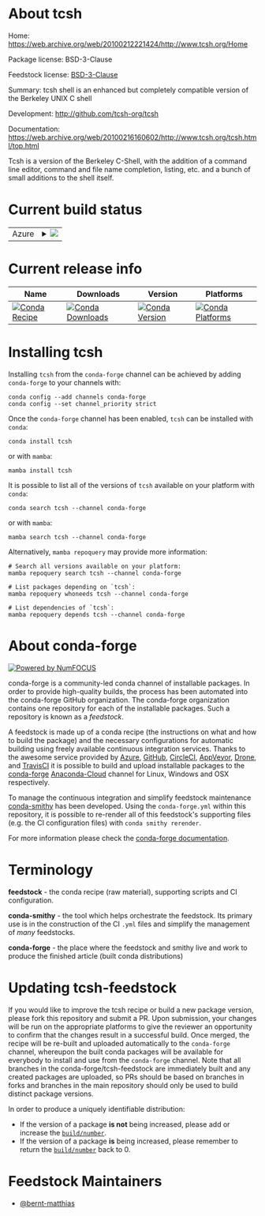 About tcsh
==========

Home: https://web.archive.org/web/20100212221424/http://www.tcsh.org/Home

Package license: BSD-3-Clause

Feedstock license: [BSD-3-Clause](https://github.com/conda-forge/tcsh-feedstock/blob/main/LICENSE.txt)

Summary: tcsh shell is an enhanced but completely compatible version of the Berkeley UNIX C shell

Development: http://github.com/tcsh-org/tcsh

Documentation: https://web.archive.org/web/20100216160602/http://www.tcsh.org/tcsh.html/top.html

Tcsh is a version of the Berkeley C-Shell, with the addition of a
command line editor, command and file name completion, listing, etc.
and a bunch of small additions to the shell itself.


Current build status
====================


<table>
    
  <tr>
    <td>Azure</td>
    <td>
      <details>
        <summary>
          <a href="https://dev.azure.com/conda-forge/feedstock-builds/_build/latest?definitionId=6284&branchName=main">
            <img src="https://dev.azure.com/conda-forge/feedstock-builds/_apis/build/status/tcsh-feedstock?branchName=main">
          </a>
        </summary>
        <table>
          <thead><tr><th>Variant</th><th>Status</th></tr></thead>
          <tbody><tr>
              <td>linux_64</td>
              <td>
                <a href="https://dev.azure.com/conda-forge/feedstock-builds/_build/latest?definitionId=6284&branchName=main">
                  <img src="https://dev.azure.com/conda-forge/feedstock-builds/_apis/build/status/tcsh-feedstock?branchName=main&jobName=linux&configuration=linux_64_" alt="variant">
                </a>
              </td>
            </tr><tr>
              <td>linux_aarch64</td>
              <td>
                <a href="https://dev.azure.com/conda-forge/feedstock-builds/_build/latest?definitionId=6284&branchName=main">
                  <img src="https://dev.azure.com/conda-forge/feedstock-builds/_apis/build/status/tcsh-feedstock?branchName=main&jobName=linux&configuration=linux_aarch64_" alt="variant">
                </a>
              </td>
            </tr><tr>
              <td>linux_ppc64le</td>
              <td>
                <a href="https://dev.azure.com/conda-forge/feedstock-builds/_build/latest?definitionId=6284&branchName=main">
                  <img src="https://dev.azure.com/conda-forge/feedstock-builds/_apis/build/status/tcsh-feedstock?branchName=main&jobName=linux&configuration=linux_ppc64le_" alt="variant">
                </a>
              </td>
            </tr><tr>
              <td>osx_64</td>
              <td>
                <a href="https://dev.azure.com/conda-forge/feedstock-builds/_build/latest?definitionId=6284&branchName=main">
                  <img src="https://dev.azure.com/conda-forge/feedstock-builds/_apis/build/status/tcsh-feedstock?branchName=main&jobName=osx&configuration=osx_64_" alt="variant">
                </a>
              </td>
            </tr><tr>
              <td>osx_arm64</td>
              <td>
                <a href="https://dev.azure.com/conda-forge/feedstock-builds/_build/latest?definitionId=6284&branchName=main">
                  <img src="https://dev.azure.com/conda-forge/feedstock-builds/_apis/build/status/tcsh-feedstock?branchName=main&jobName=osx&configuration=osx_arm64_" alt="variant">
                </a>
              </td>
            </tr>
          </tbody>
        </table>
      </details>
    </td>
  </tr>
</table>

Current release info
====================

| Name | Downloads | Version | Platforms |
| --- | --- | --- | --- |
| [![Conda Recipe](https://img.shields.io/badge/recipe-tcsh-green.svg)](https://anaconda.org/conda-forge/tcsh) | [![Conda Downloads](https://img.shields.io/conda/dn/conda-forge/tcsh.svg)](https://anaconda.org/conda-forge/tcsh) | [![Conda Version](https://img.shields.io/conda/vn/conda-forge/tcsh.svg)](https://anaconda.org/conda-forge/tcsh) | [![Conda Platforms](https://img.shields.io/conda/pn/conda-forge/tcsh.svg)](https://anaconda.org/conda-forge/tcsh) |

Installing tcsh
===============

Installing `tcsh` from the `conda-forge` channel can be achieved by adding `conda-forge` to your channels with:

```
conda config --add channels conda-forge
conda config --set channel_priority strict
```

Once the `conda-forge` channel has been enabled, `tcsh` can be installed with `conda`:

```
conda install tcsh
```

or with `mamba`:

```
mamba install tcsh
```

It is possible to list all of the versions of `tcsh` available on your platform with `conda`:

```
conda search tcsh --channel conda-forge
```

or with `mamba`:

```
mamba search tcsh --channel conda-forge
```

Alternatively, `mamba repoquery` may provide more information:

```
# Search all versions available on your platform:
mamba repoquery search tcsh --channel conda-forge

# List packages depending on `tcsh`:
mamba repoquery whoneeds tcsh --channel conda-forge

# List dependencies of `tcsh`:
mamba repoquery depends tcsh --channel conda-forge
```


About conda-forge
=================

[![Powered by
NumFOCUS](https://img.shields.io/badge/powered%20by-NumFOCUS-orange.svg?style=flat&colorA=E1523D&colorB=007D8A)](https://numfocus.org)

conda-forge is a community-led conda channel of installable packages.
In order to provide high-quality builds, the process has been automated into the
conda-forge GitHub organization. The conda-forge organization contains one repository
for each of the installable packages. Such a repository is known as a *feedstock*.

A feedstock is made up of a conda recipe (the instructions on what and how to build
the package) and the necessary configurations for automatic building using freely
available continuous integration services. Thanks to the awesome service provided by
[Azure](https://azure.microsoft.com/en-us/services/devops/), [GitHub](https://github.com/),
[CircleCI](https://circleci.com/), [AppVeyor](https://www.appveyor.com/),
[Drone](https://cloud.drone.io/welcome), and [TravisCI](https://travis-ci.com/)
it is possible to build and upload installable packages to the
[conda-forge](https://anaconda.org/conda-forge) [Anaconda-Cloud](https://anaconda.org/)
channel for Linux, Windows and OSX respectively.

To manage the continuous integration and simplify feedstock maintenance
[conda-smithy](https://github.com/conda-forge/conda-smithy) has been developed.
Using the ``conda-forge.yml`` within this repository, it is possible to re-render all of
this feedstock's supporting files (e.g. the CI configuration files) with ``conda smithy rerender``.

For more information please check the [conda-forge documentation](https://conda-forge.org/docs/).

Terminology
===========

**feedstock** - the conda recipe (raw material), supporting scripts and CI configuration.

**conda-smithy** - the tool which helps orchestrate the feedstock.
                   Its primary use is in the construction of the CI ``.yml`` files
                   and simplify the management of *many* feedstocks.

**conda-forge** - the place where the feedstock and smithy live and work to
                  produce the finished article (built conda distributions)


Updating tcsh-feedstock
=======================

If you would like to improve the tcsh recipe or build a new
package version, please fork this repository and submit a PR. Upon submission,
your changes will be run on the appropriate platforms to give the reviewer an
opportunity to confirm that the changes result in a successful build. Once
merged, the recipe will be re-built and uploaded automatically to the
`conda-forge` channel, whereupon the built conda packages will be available for
everybody to install and use from the `conda-forge` channel.
Note that all branches in the conda-forge/tcsh-feedstock are
immediately built and any created packages are uploaded, so PRs should be based
on branches in forks and branches in the main repository should only be used to
build distinct package versions.

In order to produce a uniquely identifiable distribution:
 * If the version of a package **is not** being increased, please add or increase
   the [``build/number``](https://docs.conda.io/projects/conda-build/en/latest/resources/define-metadata.html#build-number-and-string).
 * If the version of a package **is** being increased, please remember to return
   the [``build/number``](https://docs.conda.io/projects/conda-build/en/latest/resources/define-metadata.html#build-number-and-string)
   back to 0.

Feedstock Maintainers
=====================

* [@bernt-matthias](https://github.com/bernt-matthias/)

